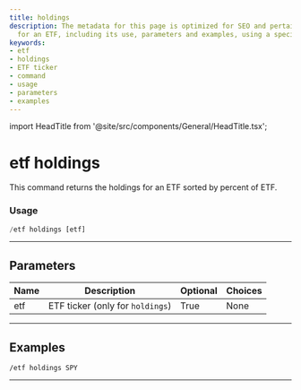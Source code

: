 ```yaml
---
title: holdings
description: The metadata for this page is optimized for SEO and pertains to the holdings
  for an ETF, including its use, parameters and examples, using a specific command.
keywords:
- etf
- holdings
- ETF ticker
- command
- usage
- parameters
- examples
---
```


import HeadTitle from '@site/src/components/General/HeadTitle.tsx';

<HeadTitle title="holdings - Etf - Discord - Reference | OpenBB Bot Docs" />

# etf holdings

This command returns the holdings for an ETF sorted by percent of ETF.

### Usage

```python wordwrap
/etf holdings [etf]
```

---

## Parameters

| Name | Description | Optional | Choices |
| ---- | ----------- | -------- | ------- |
| etf | ETF ticker (only for `holdings`) | True | None |


---

## Examples

```
/etf holdings SPY
```
---
